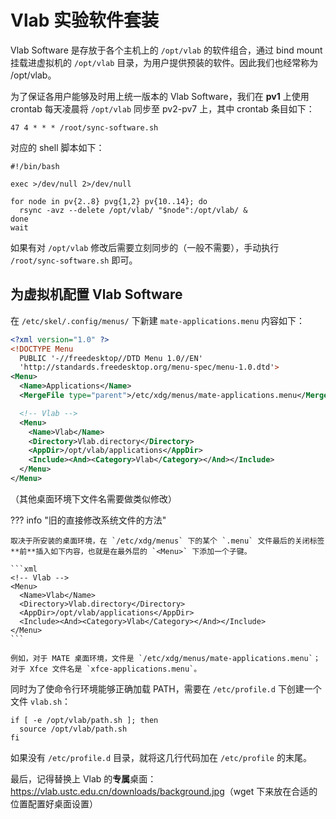 # Vlab 实验软件套装

Vlab Software 是存放于各个主机上的 `/opt/vlab` 的软件组合，通过 bind mount 挂载进虚拟机的 `/opt/vlab` 目录，为用户提供预装的软件。因此我们也经常称为 /opt/vlab。

为了保证各用户能够及时用上统一版本的 Vlab Software，我们在 **pv1** 上使用 crontab 每天凌晨将 `/opt/vlab` 同步至 pv2-pv7 上，其中 crontab 条目如下：

```crontab
47 4 * * * /root/sync-software.sh
```

对应的 shell 脚本如下：

```shell title="/root/sync-software.sh"
#!/bin/bash

exec >/dev/null 2>/dev/null

for node in pv{2..8} pvg{1,2} pv{10..14}; do
  rsync -avz --delete /opt/vlab/ "$node":/opt/vlab/ &
done
wait
```

如果有对 `/opt/vlab` 修改后需要立刻同步的（一般不需要），手动执行 `/root/sync-software.sh` 即可。

## 为虚拟机配置 Vlab Software

在 `/etc/skel/.config/menus/` 下新建 `mate-applications.menu` 内容如下：

```xml
<?xml version="1.0" ?>
<!DOCTYPE Menu
  PUBLIC '-//freedesktop//DTD Menu 1.0//EN'
  'http://standards.freedesktop.org/menu-spec/menu-1.0.dtd'>
<Menu>
  <Name>Applications</Name>
  <MergeFile type="parent">/etc/xdg/menus/mate-applications.menu</MergeFile>

  <!-- Vlab -->
  <Menu>
    <Name>Vlab</Name>
    <Directory>Vlab.directory</Directory>
    <AppDir>/opt/vlab/applications</AppDir>
    <Include><And><Category>Vlab</Category></And></Include>
  </Menu>
</Menu>
```

（其他桌面环境下文件名需要做类似修改）

??? info "旧的直接修改系统文件的方法"

    取决于所安装的桌面环境，在 `/etc/xdg/menus` 下的某个 `.menu` 文件最后的关闭标签**前**插入如下内容，也就是在最外层的 `<Menu>` 下添加一个子键。

    ```xml
    <!-- Vlab -->
    <Menu>
      <Name>Vlab</Name>
      <Directory>Vlab.directory</Directory>
      <AppDir>/opt/vlab/applications</AppDir>
      <Include><And><Category>Vlab</Category></And></Include>
    </Menu>
    ```

    例如，对于 MATE 桌面环境，文件是 `/etc/xdg/menus/mate-applications.menu`；对于 Xfce 文件名是 `xfce-applications.menu`。

同时为了使命令行环境能够正确加载 PATH，需要在 `/etc/profile.d` 下创建一个文件 `vlab.sh`：

```shell
if [ -e /opt/vlab/path.sh ]; then
  source /opt/vlab/path.sh
fi
```

如果没有 `/etc/profile.d` 目录，就将这几行代码加在 `/etc/profile` 的末尾。

最后，记得替换上 Vlab 的**专属**桌面：<https://vlab.ustc.edu.cn/downloads/background.jpg>（wget 下来放在合适的位置配置好桌面设置）
